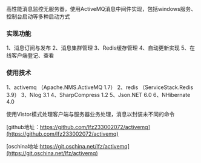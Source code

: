 高性能消息监控无服务器，使用ActiveMQ消息中间件实现，包括windows服务、控制台启动等多种启动方式

### 实现功能

1、消息订阅与发布
2、消息集群管理
3、Redis缓存管理
4、自动更新实现
5、在线客户端登记、查看


### 使用技术

1、activemq （Apache.NMS.ActiveMQ 1.7）
2、redis （ServiceStack.Redis 3.9）
3、Nlog 3.1
4、SharpCompress 1.2
5、Json.NET 6.0
6、NHibernate 4.0


使用Vistor模式处理客户端与服务器业务处理，消息以封装未不同的命令


[github地址：https://github.com/lfz233002072/activemq](https://github.com/lfz233002072/activemq)

[oschina地址:https://git.oschina.net/lfz/activemq](https://git.oschina.net/lfz/activemq)